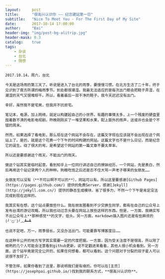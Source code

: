 ```yaml
---
layout:     post
title:      "很高兴认识你 —— 纪念建站第一日"
subtitle:   "Nice To Meet You - For The First Day of My Site"
date:       2017-10-14 17:00:00
author:     "Bai"
header-img: "img/post-bg-alitrip.jpg"
header-mask: 0.3
catalog:    true
tags:
    - 杂谈
    - 台北
    - 随想
---
```



	2017.10.14，周六，台北

	今天是这场雨的第三天了。听说是进入了台北的雨季，要慢慢习惯。在北方生活了二十年，终于见识到了南方所谓的梅雨季节。到处都很潮湿。我最无法适应的是每次出门都会把鞋子弄湿，在潮湿的天气又很难晾干。所以，看着最后一双干净的鞋子，我今天迟迟没有出门。

	幸好，虽然我不是宅男，但我并不抗拒宅。

	笔记本，电源，加上网络，就足以构建起自己的小世界。有趣的事情太多，上一个残废的硬盘里囤着数不清的电影电视剧，昨晚刚刚买了一堆坚果和水果，配上窗外的雨声，这或许也会是个不错的周末。

	然而，如果选择了看电影，那么现在这个网站不会存在，这篇文字现在应该就不会出现在这个网站上了。是的，就是这个花费一个下午的时间构建的网站。这篇文字也不是什么日记，而是纪念它的诞生。绕了很大的弯，是希望这个网站的第一篇文章不要太草率。

	所以还是要感谢这个雨天，不能出门的雨天。

	做这个站其实是临时起意。看到知乎上一位同行讲述自己的撩妹经历，一个网站，先是表白，然后再用这个站记录两个人的种种。狗粮吃饱之后还是忍不住大骂一声老子哪来的女朋友……

	女朋友可以没有（**不可以啊不可以的**），网站可以有。所以这里要感谢[Github Pages](https://pages.github.com/) 提供的免费Server，感谢[Jekyll](http://jekyll.com.cn/) 提供的静态生成模块，省了很多力，不然一个下午是肯定没法完成到现在这样的。

	我其实有在想，这个站点要放些什么。我在朋友圈看到不少交换生同学，都有在自己的公众号上发布台湾的游记攻略，所以我也动过念头要在网站上放些这样的东西。但是，一方面，我确实写不出公众号上**那种感觉**的文字，低头。另一方面，markdown插入图片还是有些麻烦的 (╯‵□′)╯︵┻━┻

	也说不定吧，万一，雨季很长，又没办法出门，可能要靠写博客度日……

	在这种半公开的地方写字其实需要一定的尺度把握。一方面，因为受关注度不是很高，所以除了相熟的几个人可能会注意看到github更新，说不定戳进来看看，其他人很小机会看到。另一方面，这个站毕竟是完全公开的，如果任何想看，都可以看到。这个问题对于分裂的双子星人可以说很不友好了。

	不管怎样，如果你看到了这里，那说明我们是有缘的。你可以在[主页](https://josephpai.github.io/)找到我的联系方式，**很高兴认识你**。

